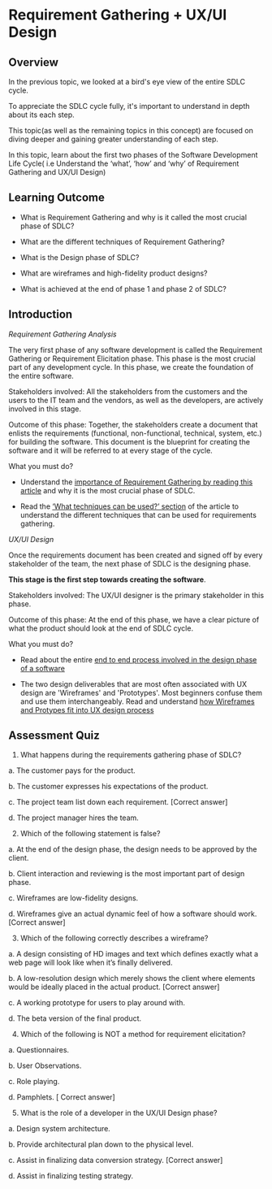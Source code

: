 # Requirement Gathering + UX/UI Design

## Overview

In the previous topic, we looked at a bird's eye view of the entire SDLC cycle.

To appreciate the SDLC cycle fully, it's important to understand in depth about its each step.

This topic(as well as the remaining topics in this concept) are focused on diving deeper and gaining greater understanding of each step. 

In this topic, learn about the first two phases of the Software Development Life Cycle( i.e Understand the ‘what’, ‘how’ and ‘why’ of Requirement Gathering and UX/UI Design)

## Learning Outcome

-	What is Requirement Gathering and why is it called the most crucial phase of SDLC?

-	What are the different techniques of Requirement Gathering?
-	What is the Design phase of SDLC?
-	What are wireframes and high-fidelity product designs?
-	What is achieved at the end of phase 1 and phase 2 of SDLC?


## Introduction

*Requirement Gathering Analysis*

The very first phase of any software development is called the Requirement Gathering or Requirement Elicitation phase. This phase is the most crucial part of any development cycle. In this phase, we create the foundation of the entire software. 

Stakeholders involved: All the stakeholders from the customers and the users to the IT team and the vendors, as well as the developers, are actively involved in this stage.

Outcome of this phase: Together, the stakeholders create a document that enlists the requirements (functional, non-functional, technical, system, etc.) for building the software. This document is the blueprint for creating the software and it will be referred to at every stage of the cycle. 

What you must do?

-	Understand the [importance of Requirement Gathering by reading this article](https://www.bbconsult.co.uk/blog/requirements-gathering) and why it is the most crucial phase of SDLC.

-	Read the [‘What techniques can be used?’ section]((https://www.inflectra.com/ideas/topic/requirements-gathering.aspx)) of the article to understand the different techniques that can be used for requirements gathering.


*UX/UI Design*

Once the requirements document has been created and signed off by every stakeholder of the team, the next phase of SDLC is the designing phase. 

**This stage is the first step towards creating the software**.

Stakeholders involved: The UX/UI designer is the primary stakeholder in this phase.

Outcome of this phase: At the end of this phase, we have a clear picture of what the product should look at the end of SDLC cycle.

What you must do?

-	Read about the entire [end to end process involved in the  design phase of a software](https://sdlc.uconn.edu/activity-4-design/)

- The two design deliverables that are most often associated with UX design are 'Wireframes' and 'Prototypes'. Most beginners confuse them and use them interchangeably. Read and understand 
[how Wireframes and Protypes fit into UX design process](https://theblog.adobe.com/everything-you-need-to-know-about-wireframes-and-prototypes/)


## Assessment Quiz

1.	What happens during the requirements gathering phase of SDLC?

a.	The customer pays for the product.

b.	The customer expresses his expectations of the product.

c.	The project team list down each requirement. [Correct answer]

d.	The project manager hires the team.

2.	Which of the following statement is false?

a.	At the end of the design phase, the design needs to be approved by the client.

b.	Client interaction and reviewing is the most important part of design phase.

c.	Wireframes are low-fidelity designs.

d.	Wireframes give an actual dynamic feel of how a software should work. [Correct answer]

3.	Which of the following correctly describes a wireframe?

a.	A design consisting of HD images and text which defines exactly what a web page will look like when it’s finally delivered.

b.	A low-resolution design which merely shows the client where elements would be ideally placed in the actual product. [Correct answer]

c.	A working prototype for users to play around with.

d.	The beta version of the final product. 

4.	Which of the following is NOT a method for requirement elicitation?

a.	Questionnaires.

b.	User Observations.

c.	Role playing.

d.	Pamphlets. [ Correct answer]

5.	What is the role of a developer in the UX/UI Design phase?

a.	Design system architecture.

b.	Provide architectural plan down to the physical level.

c.	Assist in finalizing data conversion strategy. [Correct 
answer]

d.	Assist in finalizing testing strategy.
